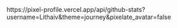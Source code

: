 <picture decoding="async" loading="lazy">
  https://pixel-profile.vercel.app/api/github-stats?username=Lithaiv&theme=journey&pixelate_avatar=false
</picture>
